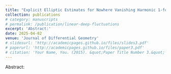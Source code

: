 ```yaml
---
title: "Explicit Elliptic Estimates for Nowhere Vanishing Harmonic 1-forms"
collection: publications
# category: manuscripts
# permalink: /publication/linear-deep-fluctuations
excerpt: 'Abstract:'
date: 2025-04-02
venue: 'Journal of Differential Geometry'
# slidesurl: 'http://academicpages.github.io/files/slides3.pdf'
# paperurl: 'http://academicpages.github.io/files/paper3.pdf'
# citation: 'Your Name, You. (2015). &quot;Paper Title Number 3.&quot; <i>Journal 1</i>. 1(3).'
---
```


Abstract: